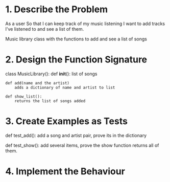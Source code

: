 # 1. Describe the Problem

As a user
So that I can keep track of my music listening
I want to add tracks I've listened to and see a list of them.

Music library class with the functions to add and see a list of songs

# 2. Design the Function Signature

class MusicLibrary():
    def __init__():
        list of songs

    def add(name and the artist)
        adds a dictionary of name and artist to list

    def show_list():
        returns the list of songs added

# 3. Create Examples as Tests

def test_add():
    add a song and artist pair, prove its in the dictionary

def test_show():
    add several items, prove the show function returns all of them.

# 4. Implement the Behaviour